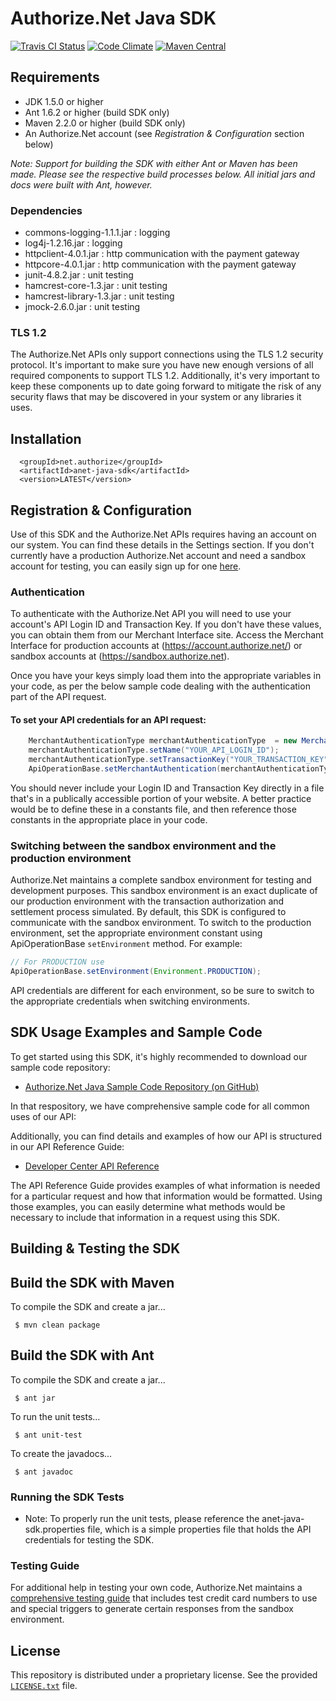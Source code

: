 # Authorize.Net Java SDK

[![Travis CI Status](https://travis-ci.org/AuthorizeNet/sdk-java.svg?branch=master)](https://travis-ci.org/AuthorizeNet/sdk-java)
[![Code Climate](https://codeclimate.com/github/AuthorizeNet/sdk-java/badges/gpa.svg)](https://codeclimate.com/github/AuthorizeNet/sdk-java)
[![Maven Central](https://img.shields.io/maven-central/v/net.authorize/anet-java-sdk.svg?style=flat)](http://mvnrepository.com/artifact/net.authorize/anet-java-sdk)

 
## Requirements
* JDK 1.5.0 or higher
* Ant 1.6.2 or higher (build SDK only)
* Maven 2.2.0 or higher (build SDK only)
* An Authorize.Net account (see _Registration & Configuration_ section below)

_Note: Support for building the SDK with either Ant or Maven has been made. Please see the respective build processes below.  All initial jars and docs were built with Ant, however._

### Dependencies
* commons-logging-1.1.1.jar : logging
* log4j-1.2.16.jar          : logging
* httpclient-4.0.1.jar      : http communication with the payment gateway
* httpcore-4.0.1.jar        : http communication with the payment gateway
* junit-4.8.2.jar           : unit testing
* hamcrest-core-1.3.jar     : unit testing
* hamcrest-library-1.3.jar  : unit testing
* jmock-2.6.0.jar           : unit testing

### TLS 1.2
The Authorize.Net APIs only support connections using the TLS 1.2 security protocol. It's important to make sure you have new enough versions of all required components to support TLS 1.2. Additionally, it's very important to keep these components up to date going forward to mitigate the risk of any security flaws that may be discovered in your system or any libraries it uses.


## Installation
```
  <groupId>net.authorize</groupId>
  <artifactId>anet-java-sdk</artifactId>
  <version>LATEST</version>
```

## Registration & Configuration
Use of this SDK and the Authorize.Net APIs requires having an account on our system. You can find these details in the Settings section.
If you don't currently have a production Authorize.Net account and need a sandbox account for testing, you can easily sign up for one [here](https://developer.authorize.net/sandbox/).

### Authentication
To authenticate with the Authorize.Net API you will need to use your account's API Login ID and Transaction Key. If you don't have these values, you can obtain them from our Merchant Interface site. Access the Merchant Interface for production accounts at (https://account.authorize.net/) or sandbox accounts at (https://sandbox.authorize.net).

Once you have your keys simply load them into the appropriate variables in your code, as per the below sample code dealing with the authentication part of the API request. 

#### To set your API credentials for an API request:
```java
    MerchantAuthenticationType merchantAuthenticationType  = new MerchantAuthenticationType() ;
    merchantAuthenticationType.setName("YOUR_API_LOGIN_ID");
    merchantAuthenticationType.setTransactionKey("YOUR_TRANSACTION_KEY");
    ApiOperationBase.setMerchantAuthentication(merchantAuthenticationType);
```

You should never include your Login ID and Transaction Key directly in a file that's in a publically accessible portion of your website. A better practice would be to define these in a constants file, and then reference those constants in the appropriate place in your code.

### Switching between the sandbox environment and the production environment
Authorize.Net maintains a complete sandbox environment for testing and development purposes. This sandbox environment is an exact duplicate of our production environment with the transaction authorization and settlement process simulated. By default, this SDK is configured to communicate with the sandbox environment. To switch to the production environment, set the appropriate environment constant using ApiOperationBase `setEnvironment` method.  For example:
```java
// For PRODUCTION use
ApiOperationBase.setEnvironment(Environment.PRODUCTION);
```

API credentials are different for each environment, so be sure to switch to the appropriate credentials when switching environments. 


## SDK Usage Examples and Sample Code
To get started using this SDK, it's highly recommended to download our sample code repository:
* [Authorize.Net Java Sample Code Repository (on GitHub)](https://github.com/AuthorizeNet/sample-code-java)

In that respository, we have comprehensive sample code for all common uses of our API:

Additionally, you can find details and examples of how our API is structured in our API Reference Guide:
* [Developer Center API Reference](http://developer.authorize.net/api/reference/index.html)

The API Reference Guide provides examples of what information is needed for a particular request and how that information would be formatted. Using those examples, you can easily determine what methods would be necessary to include that information in a request using this SDK.


## Building & Testing the SDK
Build the SDK with Maven
------------------------

To compile the SDK and create a jar...

 ` $ mvn clean package`

Build the SDK with Ant
----------------------

To compile the SDK and create a jar...

 ` $ ant jar`

To run the unit tests...

 ` $ ant unit-test`


To create the javadocs...

 ` $ ant javadoc`

### Running the SDK Tests
* Note:  To properly run the unit tests, please reference the
          anet-java-sdk.properties file, which is a simple properties file that
          holds the API credentials for testing the SDK.

### Testing Guide
For additional help in testing your own code, Authorize.Net maintains a [comprehensive testing guide](http://developer.authorize.net/hello_world/testing_guide/) that includes test credit card numbers to use and special triggers to generate certain responses from the sandbox environment.


## License
This repository is distributed under a proprietary license. See the provided [`LICENSE.txt`](/LICENSE.txt) file.